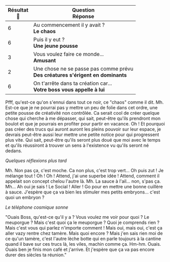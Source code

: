 |**Résultat<br>🎲**|Question <br> **Réponse**|
|-----|----|
|6|Au commencement il y avait ? <br> **Le chaos**|
|6|Puis il y eut ? <br> **Une jeune pousse**|
|3|Vous voulez faire ce monde... <br> **Amusant**|
|2|Une chose ne se passe pas comme prévu <br> **Des créatures s'érigent en dominants**|
|6|On t'arrête dans ta création car... <br> **Votre boss vous appelle à lui**|

Pfff, qu'est-ce qu'on s'ennui dans tout ce noir, ce "chaos" comme il dit. Mh. Est-ce que je ne pourrai pas y mettre un peu de folie dans cet ordre, une petite pousse de créativité non contrôlée. Ca serait cool de créer quelque chose qui cherche à me dépasser, qui sait, peut-être qu'ils prendront mon boulot et que je pourrais en profiter pour partir en vacance. Oh ! Et pourquoi pas créer des trucs qui auront auront les pleins pouvoir sur leur espace, je devrais peut-être aussi leur mettre une petite notice pour qui progressent plus vite. Qui sait, peut-être qu'ils seront plus doué que moi avec le temps et qu'ils réussiront à trouver un sens à l'existence vu qu'ils seront né dedans.

*Quelques réflexions plus tard*

Mh. Non pas ça, c'est moche. Ca non plus, c'est trop vert... Oh puis zut ! Je mélange tout ! Oh ! Oh ! Attend, j'ai une superbe idée ! Attend, comment il appelait son concept chelou l'autre là. Mh. La sauce à l'ail... non, s'pas ça. Mh... Ah oui je sais ! Le Social ! Aller ! Go pour en mettre une bonne cuillère à sauce. J'espère que ça va bien les stimuler mes petits embryons... c'est quoi un embryon ?

*Le téléphone cosmique sonne*

"Ouais Boss, qu'est-ce qu'il y a ? Vous voulez me voir pour quoi ? Le meuporgue ? Mais c'est quoi ça le meuporgue ? Quoi je comprends rien ? Mais c'est vous qui parlez n'importe comment ! Mais oui, mais oui, c'est ça aller vazy rentre chez tamère. Mais quoi encore ? Mais j'en sais rien moi de ce qu'un tamère, c'est l'autre lèche botte qui en parle toujours à la cantine quand il bave sur ces trucs là, les viles, machin comme ça. Hm-hm. Ouais. Ouais ben je finis mon café et j'arrive. Et j'espère que ça va pas encore durer des siècles ta réunion."